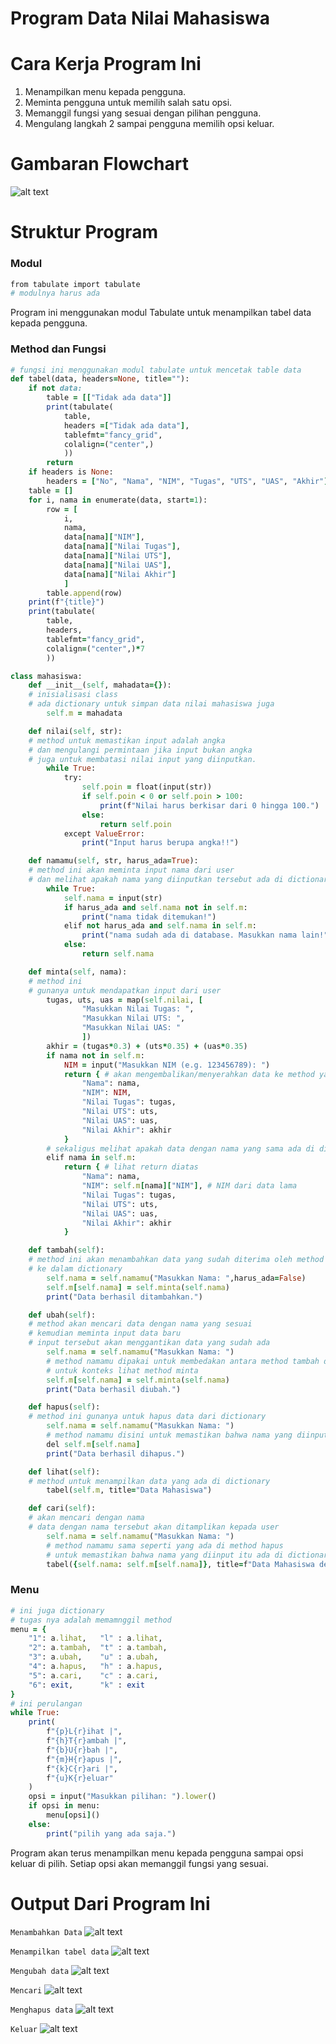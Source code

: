 # Program Data Nilai Mahasiswa


# Cara Kerja Program Ini
1. Menampilkan menu kepada pengguna.
2. Meminta pengguna untuk memilih salah satu opsi.
3. Memanggil fungsi yang sesuai dengan pilihan pengguna.
4. Mengulang langkah 2 sampai pengguna memilih opsi keluar.

# Gambaran Flowchart
![alt text](gambar/flowchrt.png)

# Struktur Program

### Modul
```ruby
from tabulate import tabulate 
# modulnya harus ada
```
Program ini menggunakan modul Tabulate untuk menampilkan tabel data kepada pengguna.

### Method dan Fungsi
```ruby
# fungsi ini menggunakan modul tabulate untuk mencetak table data
def tabel(data, headers=None, title=""):
    if not data: 
        table = [["Tidak ada data"]]
        print(tabulate(
            table, 
            headers =["Tidak ada data"], 
            tablefmt="fancy_grid", 
            colalign=("center",)
            ))
        return
    if headers is None:
        headers = ["No", "Nama", "NIM", "Tugas", "UTS", "UAS", "Akhir"]
    table = []
    for i, nama in enumerate(data, start=1):
        row = [
            i, 
            nama, 
            data[nama]["NIM"], 
            data[nama]["Nilai Tugas"], 
            data[nama]["Nilai UTS"], 
            data[nama]["Nilai UAS"], 
            data[nama]["Nilai Akhir"]
            ]
        table.append(row)
    print(f"{title}")
    print(tabulate(
        table, 
        headers, 
        tablefmt="fancy_grid", 
        colalign=("center",)*7
        ))
```
```ruby
class mahasiswa:
    def __init__(self, mahadata={}):
    # inisialisasi class
    # ada dictionary untuk simpan data nilai mahasiswa juga
        self.m = mahadata
```
```ruby
    def nilai(self, str):
    # method untuk memastikan input adalah angka
    # dan mengulangi permintaan jika input bukan angka
    # juga untuk membatasi nilai input yang diinputkan.
        while True:
            try:
                self.poin = float(input(str))
                if self.poin < 0 or self.poin > 100:
                    print(f"Nilai harus berkisar dari 0 hingga 100.")
                else:
                    return self.poin
            except ValueError:
                print("Input harus berupa angka!!")    
```
```ruby               
    def namamu(self, str, harus_ada=True):
    # method ini akan meminta input nama dari user
    # dan melihat apakah nama yang diinputkan tersebut ada di dictionary atau tidak
        while True:
            self.nama = input(str)
            if harus_ada and self.nama not in self.m:
                print("nama tidak ditemukan!")
            elif not harus_ada and self.nama in self.m:
                print("nama sudah ada di database. Masukkan nama lain!")
            else:
                return self.nama  
```
```ruby         
    def minta(self, nama):
    # method ini
    # gunanya untuk mendapatkan input dari user
        tugas, uts, uas = map(self.nilai, [
                "Masukkan Nilai Tugas: ", 
                "Masukkan Nilai UTS: ", 
                "Masukkan Nilai UAS: "
                ])
        akhir = (tugas*0.3) + (uts*0.35) + (uas*0.35)
        if nama not in self.m:
            NIM = input("Masukkan NIM (e.g. 123456789): ")
            return { # akan mengembalikan/menyerahkan data ke method yang memanggil
                "Nama": nama,
                "NIM": NIM,
                "Nilai Tugas": tugas,
                "Nilai UTS": uts,
                "Nilai UAS": uas,
                "Nilai Akhir": akhir
            }
        # sekaligus melihat apakah data dengan nama yang sama ada di dictionary
        elif nama in self.m:
            return { # lihat return diatas
                "Nama": nama,
                "NIM": self.m[nama]["NIM"], # NIM dari data lama
                "Nilai Tugas": tugas,
                "Nilai UTS": uts,
                "Nilai UAS": uas,
                "Nilai Akhir": akhir
            }
```
```ruby  
    def tambah(self):
    # method ini akan menambahkan data yang sudah diterima oleh method minta
    # ke dalam dictionary
        self.nama = self.namamu("Masukkan Nama: ",harus_ada=False)
        self.m[self.nama] = self.minta(self.nama)
        print("Data berhasil ditambahkan.")
```  
```ruby
    def ubah(self):
    # method akan mencari data dengan nama yang sesuai
    # kemudian meminta input data baru
    # input tersebut akan menggantikan data yang sudah ada
        self.nama = self.namamu("Masukkan Nama: ")
        # method namamu dipakai untuk membedakan antara method tambah dan ubah
        # untuk konteks lihat method minta
        self.m[self.nama] = self.minta(self.nama) 
        print("Data berhasil diubah.")
```
```ruby    
    def hapus(self):
    # method ini gunanya untuk hapus data dari dictionary
        self.nama = self.namamu("Masukkan Nama: ")
        # method namamu disini untuk memastikan bahwa nama yang diinput itu ada di dictionary
        del self.m[self.nama]
        print("Data berhasil dihapus.")
```
```ruby  
    def lihat(self):
    # method untuk menampilkan data yang ada di dictionary
        tabel(self.m, title="Data Mahasiswa") 
```
```ruby
    def cari(self):
    # akan mencari dengan nama
    # data dengan nama tersebut akan ditamplikan kepada user
        self.nama = self.namamu("Masukkan Nama: ")
        # method namamu sama seperti yang ada di method hapus
        # untuk memastikan bahwa nama yang diinput itu ada di dictionary
        tabel({self.nama: self.m[self.nama]}, title=f"Data Mahasiswa dengan Nama {self.nama}")
```


### Menu
```ruby
# ini juga dictionary
# tugas nya adalah memamnggil method 
menu = {
    "1": a.lihat,   "l" : a.lihat,
    "2": a.tambah,  "t" : a.tambah,
    "3": a.ubah,    "u" : a.ubah,
    "4": a.hapus,   "h" : a.hapus,
    "5": a.cari,    "c" : a.cari,
    "6": exit,      "k" : exit
}
# ini perulangan 
while True:
    print(
        f"{p}L{r}ihat |", 
        f"{h}T{r}ambah |", 
        f"{b}U{r}bah |", 
        f"{m}H{r}apus |", 
        f"{k}C{r}ari |", 
        f"{u}K{r}eluar"
    )
    opsi = input("Masukkan pilihan: ").lower()
    if opsi in menu:
        menu[opsi]()
    else:
        print("pilih yang ada saja.")
```
Program akan terus menampilkan menu kepada pengguna sampai opsi keluar di pilih. Setiap opsi akan memanggil fungsi yang sesuai.


# Output Dari Program Ini
```Menambahkan Data```
![alt text](gambar/tambah.png)


```Menampilkan tabel data```
![alt text](gambar/tampilk.png)


```Mengubah data```
![alt text](gambar/ubah.png)


```Mencari```
![alt text](gambar/cari.png)
 

```Menghapus data```
![alt text](gambar/hapus.png)


```Keluar```
![alt text](gambar/kelu.png)
